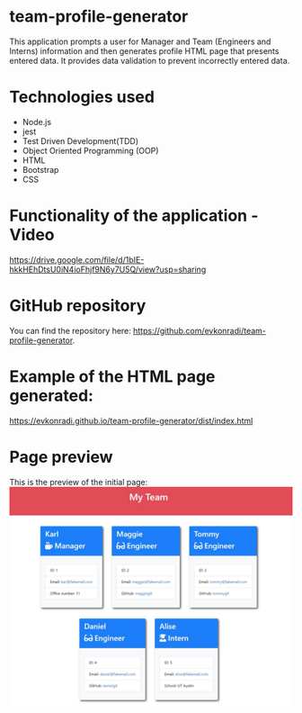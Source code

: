 # team-profile-generator

This application prompts a user for Manager and Team (Engineers and Interns) information and then generates profile HTML page that presents entered data.
It provides data validation to prevent incorrectly entered data.

# Technologies used

* Node.js
* jest
* Test Driven Development(TDD)
* Object Oriented Programming (OOP)
* HTML
* Bootstrap
* CSS

# Functionality of the application - Video

https://drive.google.com/file/d/1bIE-hkkHEhDtsU0iN4ioFhjf9N6y7U5Q/view?usp=sharing

# GitHub repository

You can find the repository here: https://github.com/evkonradi/team-profile-generator.

# Example of the HTML page generated:

https://evkonradi.github.io/team-profile-generator/dist/index.html

# Page preview

This is the preview of the initial page:
<img src="./src/PagePreview.jpg">